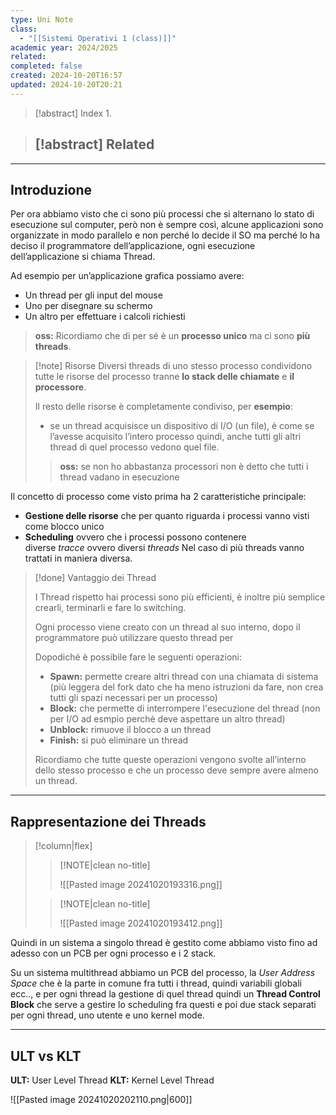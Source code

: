 ```yaml
---
type: Uni Note
class:
  - "[[Sistemi Operativi 1 (class)]]"
academic year: 2024/2025
related: 
completed: false
created: 2024-10-20T16:57
updated: 2024-10-20T20:21
---
```

>[!abstract] Index
>1. 

>[!abstract] Related
>- 

---
## Introduzione

Per ora abbiamo visto che ci sono più processi che si alternano lo stato di esecuzione sul computer, però non è sempre così, alcune applicazioni sono organizzate in modo parallelo e non perché lo decide il SO ma perché lo ha deciso il programmatore dell’applicazione, ogni esecuzione dell’applicazione si chiama Thread.

Ad esempio per un’applicazione grafica possiamo avere:
- Un thread per gli input del mouse
- Uno per disegnare su schermo
- Un altro per effettuare i calcoli richiesti

>**oss:** Ricordiamo che di per sé è un **processo unico** ma ci sono **più threads**.

>[!note] Risorse
>Diversi threads di uno stesso processo condividono tutte le risorse del processo tranne **lo stack delle chiamate** e **il processore**.
>
>Il resto delle risorse è completamente condiviso, per **esempio**: 
>- se un thread acquisisce un dispositivo di I/O (un file), è come se l’avesse acquisito l’intero processo quindi, anche tutti gli altri thread di quel processo vedono quel file.
>
>>**oss:** se non ho abbastanza processori non è detto che tutti i thread vadano in esecuzione

Il concetto di processo come visto prima ha 2 caratteristiche principale:
- **Gestione delle risorse** che per quanto riguarda i processi vanno visti come blocco unico
- **Scheduling** ovvero che i processi possono contenere diverse _tracce_ ovvero diversi _threads_ Nel caso di più threads vanno trattati in maniera diversa.

>[!done] Vantaggio dei Thread
>
>I Thread rispetto hai processi sono più efficienti, è inoltre più semplice crearli, terminarli e fare lo switching.
>
>Ogni processo viene creato con un thread al suo interno, dopo il programmatore può utilizzare questo thread per 
>
>Dopodiché è possibile fare le seguenti operazioni:
>- **Spawn:** permette creare altri thread con una chiamata di sistema (più leggera del fork dato che ha meno istruzioni da fare, non crea tutti gli spazi necessari per un processo)
>- **Block:** che permette di interrompere l'esecuzione del thread (non per I/O ad esmpio perchè deve aspettare un altro thread)
>- **Unblock:** rimuove il blocco a un thread
>- **Finish:** si può eliminare un thread
>
>Ricordiamo che tutte queste operazioni vengono svolte all’interno dello stesso processo e che un processo deve sempre avere almeno un thread.

---
## Rappresentazione dei Threads

>[!column|flex] 
>
>>[!NOTE|clean no-title]
>>
>>![[Pasted image 20241020193316.png]]
>
>>[!NOTE|clean no-title]
>>
>>![[Pasted image 20241020193412.png]]

Quindi in un sistema a singolo thread è gestito come abbiamo visto fino ad adesso con un PCB per ogni processo e i 2 stack.

Su un sistema multithread abbiamo un PCB del processo, la _User Address Space_ che è la parte in comune fra tutti i thread, quindi variabili globali ecc.., e per ogni thread la gestione di quel thread quindi un **Thread Control Block** che serve a gestire lo scheduling fra questi e poi due stack separati per ogni thread, uno utente e uno kernel mode.

---
## ULT vs KLT

**ULT:** User Level Thread
**KLT:** Kernel Level Thread

![[Pasted image 20241020202110.png|600]]